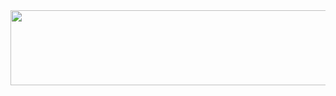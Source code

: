 <a href="https://www.gitanimals.org/en_US?utm_medium=image&utm_source=JAECHANGG&utm_content=line">
  <img
    src="https://render.gitanimals.org/lines/JAECHANGG?pet-id=715858168630340547"
    width="800"
    height="120"
  />
</a>
  
